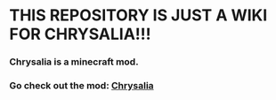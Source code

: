 # THIS REPOSITORY IS JUST A WIKI FOR CHRYSALIA!!!

### Chrysalia is a minecraft mod.
### Go check out the mod: [Chrysalia](https://modrinth.com/mod/chrysalia)
